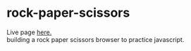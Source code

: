 # rock-paper-scissors
Live page <a href="https://pafestivo.github.io/rock-paper-scissors/" target="_blank">here.</a><br>
building a rock paper scissors browser to practice javascript.<br>

